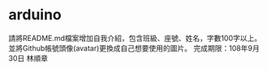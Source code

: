 # arduino
請將README.md檔案增加自我介紹，包含班級、座號、姓名，字數100字以上。並將Github帳號頭像(avatar)更換成自己想要使用的圖片。
完成期限：108年9月30日
林順章
